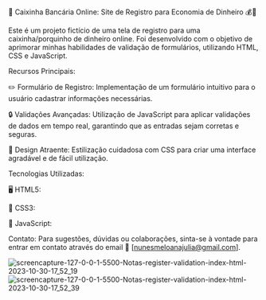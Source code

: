 💼 Caixinha Bancária Online: Site de Registro para Economia de Dinheiro 💰🐖

Este é um projeto fictício de uma tela de registro para uma caixinha/porquinho de dinheiro online. Foi desenvolvido com o objetivo de aprimorar minhas habilidades de validação de formulários, utilizando HTML, CSS e JavaScript.

Recursos Principais:

✏️ Formulário de Registro: Implementação de um formulário intuitivo para o usuário cadastrar informações necessárias.

🔒 Validações Avançadas: Utilização de JavaScript para aplicar validações de dados em tempo real, garantindo que as entradas sejam corretas e seguras.

🎨 Design Atraente: Estilização cuidadosa com CSS para criar uma interface agradável e de fácil utilização.

Tecnologias Utilizadas:

🖥️ HTML5:

🎨 CSS3:

🚀 JavaScript:

Contato:
Para sugestões, dúvidas ou colaborações, sinta-se à vontade para entrar em contato através do email 📧 [nunesmeloanajulia@gmail.com].

![screencapture-127-0-0-1-5500-Notas-register-validation-index-html-2023-10-30-17_52_19](https://github.com/eudirianaju/Form_CaixinhaOnline/assets/100884185/3b08a796-8fa8-4019-b7d2-04c31a33aed9)
![screencapture-127-0-0-1-5500-Notas-register-validation-index-html-2023-10-30-17_52_39](https://github.com/eudirianaju/Form_CaixinhaOnline/assets/100884185/f186d1bf-a140-439e-aaee-0028c7005ba5)


